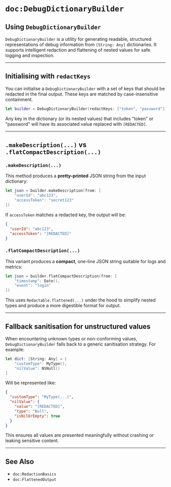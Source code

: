 # ``doc:DebugDictionaryBuilder``

## Using `DebugDictionaryBuilder`

`DebugDictionaryBuilder` is a utility for generating readable, structured representations of debug information from `[String: Any]` dictionaries. It supports intelligent redaction and flattening of nested values for safe logging and inspection.

---

## Initialising with `redactKeys`

You can initialise a `DebugDictionaryBuilder` with a set of keys that should be redacted in the final output. These keys are matched by case-insensitive containment.

```swift
let builder = DebugDictionaryBuilder(redactKeys: ["token", "password"])
```

Any key in the dictionary (or its nested values) that includes "token" or "password" will have its associated value replaced with `[REDACTED]`.

---

## `.makeDescription(...)` vs `.flatCompactDescription(...)`

### `.makeDescription(...)`

This method produces a **pretty-printed** JSON string from the input dictionary:

```swift
let json = builder.makeDescription(from: [
    "userId": "abc123",
    "accessToken": "secret123"
])
```

If `accessToken` matches a redacted key, the output will be:

```json
{
  "userId": "abc123",
  "accessToken": "[REDACTED]"
}
```

### `.flatCompactDescription(...)`

This variant produces a **compact**, one-line JSON string suitable for logs and metrics:

```swift
let json = builder.flatCompactDescription(from: [
    "timestamp": Date(),
    "event": "login"
])
```

This uses `Redactable.flattened(...)` under the hood to simplify nested types and produce a more digestible format for output.

---

## Fallback sanitisation for unstructured values

When encountering unknown types or non-conforming values, `DebugDictionaryBuilder` falls back to a generic sanitisation strategy. For example:

```swift
let dict: [String: Any] = [
    "customType": MyType(),
    "nilValue": NSNull()
]
```

Will be represented like:

```json
{
  "customType": "MyType(...)",
  "nilValue": {
    "value": "[REDACTED]",
    "type": "Null",
    "isNilOrEmpty": true
  }
}
```

This ensures all values are presented meaningfully without crashing or leaking sensitive content.

---

## See Also

- ``doc:RedactionBasics``
- ``doc:FlattenedOutput``

